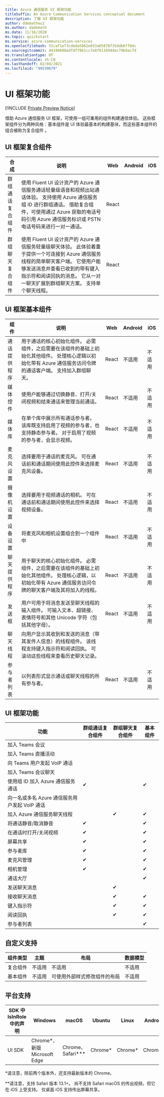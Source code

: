 ```yaml
---
title: Azure 通信服务 UI 框架功能
titleSuffix: An Azure Communication Services conceptual document
description: 了解 UI 框架功能
author: ddematheu2
ms.author: dademath
ms.date: 11/16/2020
ms.topic: quickstart
ms.service: azure-communication-services
ms.openlocfilehash: 51caf1e73cdeda5862e033a05878f35ddb6ff8dc
ms.sourcegitcommit: 44188608edfdff861cc7e8f611694dec79b9ac7d
ms.translationtype: HT
ms.contentlocale: zh-CN
ms.lasthandoff: 02/04/2021
ms.locfileid: "99539679"
---
```

# <a name="ui-framework-capabilities"></a>UI 框架功能

[!INCLUDE [Private Preview Notice](../../includes/private-preview-include.md)]

借助 Azure 通信服务 UI 框架，可使用一组可重用的组件构建通信体验。 这些框架组件分为两种风格：基本组件是 UI 体验最基本的构建基块，而这些基本组件的组合被称为复合组件 。

## <a name="ui-framework-composite-components"></a>UI 框架复合组件

| 合成               | 说明                                               | Web   | Android | iOS   |
|-------------------------|-----------------------------------------------------------|-------|---------|-------|
| 群组通话复合组件 | 使用 Fluent UI 设计资产的 Azure 通信服务通话轻量级语音和视频出站通话体验。 支持使用 Azure 通信服务组 ID 进行群组通话。 借助复合组件，可使用通过 Azure 获取的电话号码引用 Azure 通信服务标识或 PSTN 电话号码来进行一对一通话。                                    | React |  |  |
| 群组聊天复合组件    | 使用 Fluent UI 设计资产的 Azure 通信服务轻量级聊天体验。 此体验着重于提供一个可连接到 Azure 通信服务线程的简单聊天客户端。 它使用户能够发送消息并查看已收到的带有键入指示符和阅读回执的消息。 它从一对一聊天扩展到群组聊天方案。 支持单个聊天线程。                         | React |  |  |

## <a name="ui-framework-base-components"></a>UI 框架基本组件

| 组件             | 说明                                                                                                                                                                                                                                                                        | Web   | Android | iOS |
|-----------------------|------------------------------------------------------------------------------------------------------------------------------------------------------------------------------------------------------------------------------------------------------------------------------------|-------|---------|-----|
| 通话提供程序    | 用于通话的核心初始化组件。 必需组件，之后需要在该组件的基础上初始化其他组件。 处理核心逻辑以初始化带有 Azure 通信服务访问令牌的通话客户端。 支持加入群组聊天。 | React | 不适用     | 不适用 |
| 媒体控件   | 使用户能够通过切换静音、打开/关闭视频和结束通话来管理当前通话。                                                                                                                                                              | React | 不适用     | 不适用 |
| 媒体库   | 在单个库中展示所有通话参与者。 该库既支持启用了视频的参与者，也支持静态参与者。 对于启用了视频的参与者，会显示视频。                                                                                                                | React | 不适用     | 不适用 |
| 麦克风设置 | 选择要用于通话的麦克风。 可在通话前和通话期间使用此控件来选择麦克风设备。                                                                                                                                               | React | 不适用     | 不适用 |
| 摄像机设置     | 选择要用于视频通话的相机。 可在通话前和通话期间使用此控件来选择视频设备。                                                                                                                                             | React | 不适用     | 不适用 |
| 设备设置     | 将麦克风和相机设置组合到一个组件中                                                                                                 | React | 不适用     | 不适用 |
| 聊天提供程序       | 用于聊天的核心初始化组件。 必需组件，之后需要在该组件的基础上初始化其他组件。 处理核心逻辑，以初始化带有 Azure 通信服务访问令牌的聊天客户端及其将加入的线程。                                     | React | 不适用     | 不适用 |
| 发送框          | 用户可用于将消息发送至聊天线程的输入组件。 可输入文本、超链接、表情符号和其他 Unicode 字符（包括其他字母）。                                                                                                                         | React | 不适用     | 不适用 |
| 聊天线程           | 向用户显示其收到和发送的消息（带其发件人信息）的线程组件。 该线程支持键入指示符和阅读回执。 可滚动这些线程来查看历史聊天记录。
| 参与者列表      | 以列表形式显示通话或聊天线程的所有参与者。  | React | 不适用     | 不适用 |

## <a name="ui-framework-capabilities"></a>UI 框架功能

| 功能                                                             | 群组通话复合组件 | 群组聊天复合组件 | 基本组件 |
|---------------------------------------------------------------------|-------------------------|----------------------|-----------------|
| 加入 Teams 会议                                                  |                         |                      |           
| 加入 Teams 直播活动                                               |                         |                      | 
| 向 Teams 用户发起 VoIP 通话                                       |                         |                      | 
| 加入 Teams 会议聊天                                           |                         |                      |            
| 使用组 ID 加入 Azure 通信服务通话                | ✔                      |                      | ✔
| 向一名或多名 Azure 通信服务用户发起 VoIP 通话 |                         |                      |           
| 加入 Azure 通信服务聊天线程                    |                         | ✔                   | ✔
| 将通话静音/取消静音                                                    | ✔                       |                      | ✔
| 在通话时打开/关闭视频                                                | ✔                       |                      | ✔
| 屏幕共享                                                      | ✔                       |                      | ✔
| 参与者库                                                 | ✔                       |                      | ✔
| 麦克风管理                                               | ✔                       |                      | ✔
| 相机管理                                                   | ✔                       |                      | ✔
| 通话大厅                                                          |                         |                      | ✔
| 发送聊天消息                                                   |                         | ✔                   |            
| 接收聊天消息                                                |                         | ✔                   | ✔
| 键入指示符                                                   |                         | ✔                   | ✔
| 阅读回执                                                        |                         | ✔                   | ✔
| 参与者列表                                                    |                         |                      | ✔


## <a name="customization-support"></a>自定义支持

| 组件类型            | 主题     | 布局                                                              | 数据模型 |
|---------------------------|------------|---------------------------------------------------------------------|-------------|
| 复合组件       |     不适用    | 不适用                                                                 |     不适用     |
| 基本组件            |     不适用    | 可使用外部样式修改组件的布局         |     不适用     |


## <a name="platform-support"></a>平台支持

| SDK 中 IsInRole 中的声明    | Windows            | macOS                | Ubuntu   | Linux    | Android  | iOS        |
|--------|--------------------|----------------------|----------|----------|----------|------------|
| UI SDK | Chrome\*、新版 Microsoft Edge | Chrome、Safari\*\*\* | Chrome\* | Chrome\* | Chrome\* | Safari\*\* |

\*请注意，除前两个版本外，还支持最新版本的 Chrome。

\*\*请注意，支持 Safari 版本 13.1+。 尚不支持 Safari macOS 的传出视频，但它在 iOS 上受支持。 仅桌面 iOS 支持传出屏幕共享。
